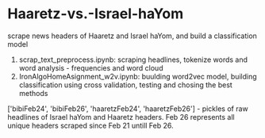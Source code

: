 # Haaretz-vs.-Israel-haYom
scrape news headers of Haaretz and Israel haYom, and build a classification model

1) scrap_text_preprocess.ipynb: scraping headlines, tokenize words and word analysis - frequencies and word cloud
2) IronAlgoHomeAsignment_w2v.ipynb: buulding word2vec model, building classification using cross validation, testing and chosing the best methods

['bibiFeb24', 'bibiFeb26', 'haaretzFeb24', 'haaretzFeb26'] - pickles of raw headlines of Israel haYom and Haaretz headers. Feb 26 represents all unique headers scraped since Feb 21 untill Feb 26.
